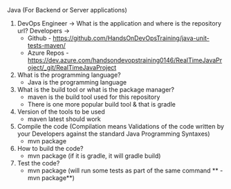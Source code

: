 Java (For Backend or Server applications)

1. DevOps Engineer -> What is the application and where is the repository url?
   Developers ->
   - Github - https://github.com/HandsOnDevOpsTraining/java-unit-tests-maven/
   - Azure Repos - https://dev.azure.com/handsondevopstraining0146/RealTimeJavaProject/_git/RealTimeJavaProject
2. What is the programming language?
   - Java is the programming language
3. What is the build tool or what is the package manager?
   - maven is the build tool used for this repository
   - There is one more popular build tool & that is gradle
4. Version of the tools to be used
   - maven latest should work
5. Compile the code (Compilation means Validations of the code written by your Developers against the standard Java Programming Syntaxes)
   - mvn package
6. How to build the code?
   - mvn package (if it is gradle, it will gradle build)
7. Test the code?
   - mvn package  (will run some tests as part of the same command ** - mvn package**)
